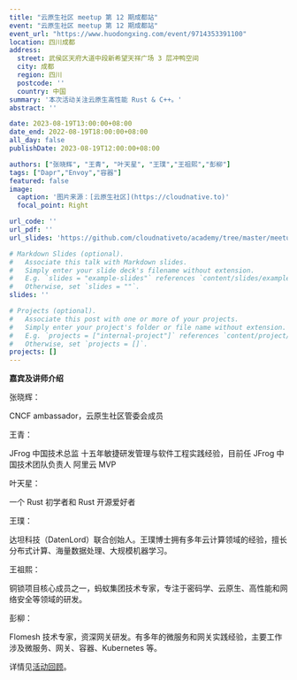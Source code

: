 ```yaml
---
title: "云原生社区 meetup 第 12 期成都站"
event: "云原生社区 meetup 第 12 期成都站"
event_url: "https://www.huodongxing.com/event/9714353391100"
location: 四川成都
address:
  street: 武侯区天府大道中段新希望天祥广场 3 层冲鸭空间
  city: 成都
  region: 四川
  postcode: ''
  country: 中国
summary: '本次活动关注云原生高性能 Rust & C++。'
abstract: ''

date: 2023-08-19T13:00:00+08:00
date_end: 2022-08-19T18:00:00+08:00
all_day: false
publishDate: 2023-08-19T12:00:00+08:00

authors: ["张晓辉", "王青", "叶天星", "王璞","王祖熙","彭柳"]
tags: ["Dapr","Envoy","容器"]
featured: false
image:
  caption: '图片来源：[云原生社区](https://cloudnative.to)'
  focal_point: Right

url_code: ''
url_pdf: ''
url_slides: 'https://github.com/cloudnativeto/academy/tree/master/meetup/12-chengdu'

# Markdown Slides (optional).
#   Associate this talk with Markdown slides.
#   Simply enter your slide deck's filename without extension.
#   E.g. `slides = "example-slides"` references `content/slides/example-slides.md`.
#   Otherwise, set `slides = ""`.
slides: ''

# Projects (optional).
#   Associate this post with one or more of your projects.
#   Simply enter your project's folder or file name without extension.
#   E.g. `projects = ["internal-project"]` references `content/project/deep-learning/index.md`.
#   Otherwise, set `projects = []`.
projects: []
---
```


**嘉宾及讲师介绍**

张晓辉：

CNCF ambassador，云原生社区管委会成员

王青：

JFrog 中国技术总监 十五年敏捷研发管理与软件工程实践经验，目前任 JFrog 中国技术团队负责人 阿里云 MVP

叶天星：

一个 Rust 初学者和 Rust 开源爱好者

王璞：

达坦科技（DatenLord）联合创始人。王璞博士拥有多年云计算领域的经验，擅长分布式计算、海量数据处理、大规模机器学习。

王祖熙：

铜锁项目核心成员之一，蚂蚁集团技术专家，专注于密码学、云原生、高性能和网络安全等领域的研发。

彭柳：

Flomesh 技术专家，资深网关研发。有多年的微服务和网关实践经验，主要工作涉及微服务、网关、容器、Kubernetes 等。

详情见[活动回顾](https://mp.weixin.qq.com/s/hL290d2om3kDGajKMJQPFQ)。
